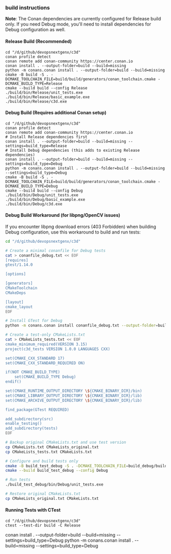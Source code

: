 ### build instructions

**Note**: The Conan dependencies are currently configured for Release build only. If you need Debug mode, you'll need to install dependencies for Debug configuration as well.

#### Release Build (Recommended)
```
cd "/d/github/devopsnextgenx/c3d"
conan profile detect
conan remote add conan-community https://center.conan.io
conan install . --output-folder=build --build=missing 
python -m conans.conan install . --output-folder=build --build=missing
cmake -B build -S . -DCMAKE_TOOLCHAIN_FILE=build/build/generators/conan_toolchain.cmake -DCMAKE_BUILD_TYPE=Release
cmake --build build --config Release
./build/bin/Release/unit_tests.exe
./build/bin/Release/basic_example.exe
./build/bin/Release/c3d.exe
```

#### Debug Build (Requires additional Conan setup)
```
cd "/d/github/devopsnextgenx/c3d"
conan profile detect
conan remote add conan-community https://center.conan.io
# Install Release dependencies first
conan install . --output-folder=build --build=missing --settings=build_type=Release
# Install Debug dependencies (this adds to existing Release dependencies)
conan install . --output-folder=build --build=missing --settings=build_type=Debug
python -m conans.conan install . --output-folder=build --build=missing --settings=build_type=Debug
cmake -B build -S . -DCMAKE_TOOLCHAIN_FILE=build/build/generators/conan_toolchain.cmake -DCMAKE_BUILD_TYPE=Debug
cmake --build build --config Debug
./build/bin/Debug/unit_tests.exe
./build/bin/Debug/basic_example.exe
./build/bin/Debug/c3d.exe
```

#### Debug Build Workaround (for libpng/OpenCV issues)

If you encounter libpng download errors (403 Forbidden) when building Debug configuration, use this workaround to build and run tests:

```bash
cd "/d/github/devopsnextgenx/c3d"

# Create a minimal conanfile for Debug tests
cat > conanfile_debug.txt << EOF
[requires]
gtest/1.14.0

[options]

[generators]
CMakeToolchain
CMakeDeps

[layout]
cmake_layout
EOF

# Install GTest for Debug
python -m conans.conan install conanfile_debug.txt --output-folder=build_debug --build=missing --settings=build_type=Debug

# Create a test-only CMakeLists.txt
cat > CMakeLists_tests.txt << EOF
cmake_minimum_required(VERSION 3.15)
project(c3d_tests VERSION 1.0.0 LANGUAGES CXX)

set(CMAKE_CXX_STANDARD 17)
set(CMAKE_CXX_STANDARD_REQUIRED ON)

if(NOT CMAKE_BUILD_TYPE)
    set(CMAKE_BUILD_TYPE Debug)
endif()

set(CMAKE_RUNTIME_OUTPUT_DIRECTORY \${CMAKE_BINARY_DIR}/bin)
set(CMAKE_LIBRARY_OUTPUT_DIRECTORY \${CMAKE_BINARY_DIR}/lib)
set(CMAKE_ARCHIVE_OUTPUT_DIRECTORY \${CMAKE_BINARY_DIR}/lib)

find_package(GTest REQUIRED)

add_subdirectory(src)
enable_testing()
add_subdirectory(tests)
EOF

# Backup original CMakeLists.txt and use test version
cp CMakeLists.txt CMakeLists_original.txt
cp CMakeLists_tests.txt CMakeLists.txt

# Configure and build tests only
cmake -B build_test_debug -S . -DCMAKE_TOOLCHAIN_FILE=build_debug/build/generators/conan_toolchain.cmake -DCMAKE_BUILD_TYPE=Debug
cmake --build build_test_debug --config Debug

# Run tests
./build_test_debug/bin/Debug/unit_tests.exe

# Restore original CMakeLists.txt
cp CMakeLists_original.txt CMakeLists.txt
```

#### Running Tests with CTest 
```
cd "/d/github/devopsnextgenx/c3d"
ctest --test-dir build -C Release
```

conan install . --output-folder=build --build=missing --settings=build_type=Debug
python -m conans.conan install . --build=missing --settings=build_type=Debug
